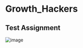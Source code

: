 # Growth_Hackers

## Test Assignment

![image](https://user-images.githubusercontent.com/57776756/123202057-5ab30d00-d4cd-11eb-8598-15246ee696c3.png)
